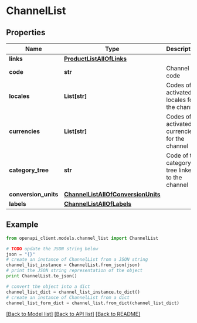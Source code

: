 # ChannelList


## Properties
Name | Type | Description | Notes
------------ | ------------- | ------------- | -------------
**links** | [**ProductListAllOfLinks**](ProductListAllOfLinks.md) |  | [optional] 
**code** | **str** | Channel code | 
**locales** | **List[str]** | Codes of activated locales for the channel | 
**currencies** | **List[str]** | Codes of activated currencies for the channel | 
**category_tree** | **str** | Code of the category tree linked to the channel | 
**conversion_units** | [**ChannelListAllOfConversionUnits**](ChannelListAllOfConversionUnits.md) |  | [optional] 
**labels** | [**ChannelListAllOfLabels**](ChannelListAllOfLabels.md) |  | [optional] 

## Example

```python
from openapi_client.models.channel_list import ChannelList

# TODO update the JSON string below
json = "{}"
# create an instance of ChannelList from a JSON string
channel_list_instance = ChannelList.from_json(json)
# print the JSON string representation of the object
print ChannelList.to_json()

# convert the object into a dict
channel_list_dict = channel_list_instance.to_dict()
# create an instance of ChannelList from a dict
channel_list_form_dict = channel_list.from_dict(channel_list_dict)
```
[[Back to Model list]](../README.md#documentation-for-models) [[Back to API list]](../README.md#documentation-for-api-endpoints) [[Back to README]](../README.md)


